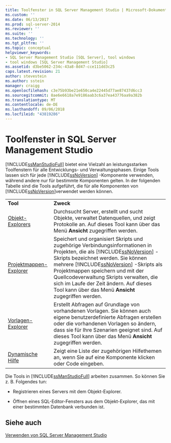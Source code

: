 ```yaml
---
title: Toolfenster in SQL Server Management Studio | Microsoft-Dokumentation
ms.custom: ''
ms.date: 06/13/2017
ms.prod: sql-server-2014
ms.reviewer: ''
ms.suite: ''
ms.technology: ''
ms.tgt_pltfrm: ''
ms.topic: conceptual
helpviewer_keywords:
- SQL Server Management Studio [SQL Server], tool windows
- tool windows [SQL Server Management Studio]
ms.assetid: d3be5062-234c-43a8-8d47-cce111dd3c25
caps.latest.revision: 21
author: stevestein
ms.author: sstein
manager: craigg
ms.openlocfilehash: c3e75b93be21e650ca4e22445d77ae87437d6cc3
ms.sourcegitcommit: 8ae6e6618a7e9186aab3c6a37ea43776aa9a382b
ms.translationtype: MT
ms.contentlocale: de-DE
ms.lasthandoff: 09/06/2018
ms.locfileid: "43819286"
---
```

# <a name="tool-windows-in-sql-server-management-studio"></a>Toolfenster in SQL Server Management Studio
  [!INCLUDE[ssManStudioFull](../includes/ssmanstudiofull-md.md)] bietet eine Vielzahl an leistungsstarken Toolfenstern für alle Entwicklungs- und Verwaltungsphasen. Einige Tools lassen sich für jede [!INCLUDE[ssNoVersion](../includes/ssnoversion-md.md)] -Komponente verwenden, während andere nur für bestimmte Komponenten gelten. In der folgenden Tabelle sind die Tools aufgeführt, die für alle Komponenten von [!INCLUDE[ssNoVersion](../includes/ssnoversion-md.md)]verwendet werden können.  
  
|||  
|-|-|  
|**Tool**|**Zweck**|  
|[Objekt-Explorers](object/object-explorer.md)|Durchsucht Server, erstellt und sucht Objekte, verwaltet Datenquellen, und zeigt Protokolle an. Auf dieses Tool kann über das Menü **Ansicht** zugegriffen werden.|  
|[Projektmappen-Explorer](solution/solution-explorer.md)|Speichert und organisiert Skripts und zugehörige Verbindungsinformationen in Projekten, die als [!INCLUDE[ssNoVersion](../includes/ssnoversion-md.md)] -Skripts bezeichnet werden. Sie können mehrere [!INCLUDE[ssNoVersion](../includes/ssnoversion-md.md)] -Skripts als Projektmappen speichern und mit der Quellcodeverwaltung Skripts verwalten, die sich im Laufe der Zeit ändern. Auf dieses Tool kann über das Menü **Ansicht** zugegriffen werden.|  
|[Vorlagen-Explorer](template/template-explorer.md)|Erstellt Abfragen auf Grundlage von vorhandenen Vorlagen. Sie können auch eigene benutzerdefinierte Abfragen erstellen oder die vorhandenen Vorlagen so ändern, dass sie für Ihre Szenarien geeignet sind. Auf dieses Tool kann über das Menü **Ansicht** zugegriffen werden.|  
|[Dynamische Hilfe](sql-server-management-studio-ssms.md)|Zeigt eine Liste der zugehörigen Hilfethemen an, wenn Sie auf eine Komponente klicken oder Code eingeben.|  
  
 Die Tools in [!INCLUDE[ssManStudioFull](../includes/ssmanstudiofull-md.md)] arbeiten zusammen. So können Sie z. B. Folgendes tun:  
  
-   Registrieren eines Servers mit dem Objekt-Explorer.  
  
-   Öffnen eines SQL-Editor-Fensters aus dem Objekt-Explorer, das mit einer bestimmten Datenbank verbunden ist.  
  
## <a name="see-also"></a>Siehe auch  
 [Verwenden von SQL Server Management Studio](../database-engine/use-sql-server-management-studio.md)  
  
  
